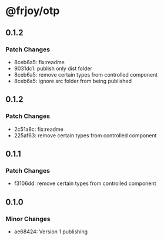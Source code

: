 # @frjoy/otp

## 0.1.2

### Patch Changes

- 8ceb6a5: fix:readme
- 9031dc1: publish only dist folder
- 8ceb6a5: remove certain types from controlled component
- 8ceb6a5: ignore src folder from being published

## 0.1.2

### Patch Changes

- 2c51a8c: fix:readme
- 225af63: remove certain types from controlled component

## 0.1.1

### Patch Changes

- f3106dd: remove certain types from controlled component

## 0.1.0

### Minor Changes

- ae68424: Version 1 publishing
